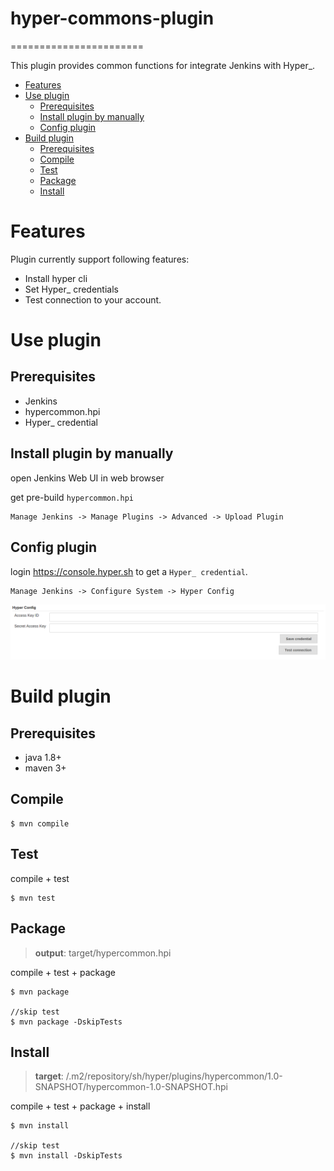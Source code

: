 # hyper-commons-plugin
=======================

This plugin provides common functions for integrate Jenkins with Hyper_.

<!-- TOC depthFrom:1 depthTo:6 withLinks:1 updateOnSave:1 orderedList:0 -->

- [Features](#features)
- [Use plugin](#use-plugin)
	- [Prerequisites](#prerequisites)
	- [Install plugin by manually](#install-plugin-by-manually)
	- [Config plugin](#config-plugin)
- [Build plugin](#build-plugin)
	- [Prerequisites](#prerequisites)
	- [Compile](#compile)
	- [Test](#test)
	- [Package](#package)
	- [Install](#install)

<!-- /TOC -->

# Features
Plugin currently support following features:

- Install hyper cli
- Set Hyper_ credentials
- Test connection to your account.


# Use plugin

## Prerequisites

- Jenkins
- hypercommon.hpi
- Hyper_ credential

## Install plugin by manually

open Jenkins Web UI in web browser

get pre-build `hypercommon.hpi`

```
Manage Jenkins -> Manage Plugins -> Advanced -> Upload Plugin
```

## Config plugin

login https://console.hyper.sh to get a `Hyper_ credential`.

```
Manage Jenkins -> Configure System -> Hyper Config
```
![](images/config-plugin.PNG)

# Build plugin

## Prerequisites

- java 1.8+
- maven 3+

## Compile
```
$ mvn compile
```

## Test

compile + test

```
$ mvn test
```

## Package

> **output**: target/hypercommon.hpi

compile + test + package

```
$ mvn package

//skip test
$ mvn package -DskipTests
```

## Install

> **target**: /.m2/repository/sh/hyper/plugins/hypercommon/1.0-SNAPSHOT/hypercommon-1.0-SNAPSHOT.hpi

compile + test + package + install

```
$ mvn install

//skip test
$ mvn install -DskipTests
```
